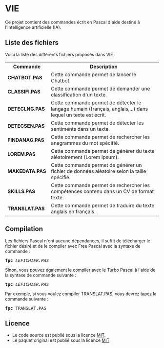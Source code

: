 # VIE
Ce projet contient des commandes écrit en Pascal d'aide destiné à l'Intelligence artificielle (IA).

<h2>Liste des fichiers</h2>

Voici la liste des différents fichiers proposés dans VIE :

<table>
  <tr>
    <th>Commande</th>
    <th>Description</th>
   </tr>
  <tr>
     <td><b>CHATBOT.PAS</b></td>
     <td>Cette commande permet de lancer le Chatbot.</td>
  </tr>  
  <tr>
     <td><b>CLASSIFI.PAS</b></td>
     <td>Cette commande permet de demander une classification d'un texte.</td>
  </tr>
  <tr>
     <td><b>DETECLNG.PAS</b></td>
     <td>Cette commande permet de détecter le langage humain (français, anglais,...) dans lequel un  texte est écrit.</td>
  </tr>
  <tr>
     <td><b>DETECSEN.PAS</b></td>
     <td>Cette commande permet de détecter les sentiments dans un texte.</td>
  </tr> 
  <tr>
     <td><b>FINDANAG.PAS</b></td>
     <td>Cette commande permet de rechercher les anagrammes du mot spécifié.</td>
  </tr>
  <tr>
     <td><b>LOREM.PAS</b></td>
     <td>Cette commande permet de générer du texte aléatoirement (Lorem Ipsum).</td>
  </tr>
  <tr>
     <td><b>MAKEDATA.PAS</b></td>
     <td>Cette commande permet de générer un fichier de données aléatoire selon la taille spécifié.</td>
  </tr>
  <tr>
     <td><b>SKILLS.PAS</b></td>
    <td>Cette commande permet de rechercher les compétences contenu dans un CV de format texte.</td>
  <tr>
      <td><b>TRANSLAT.PAS</b></td>
      <td>Cette commande permet de traduire du texte anglais en français.</td>
   </tr>
</table>

<h2>Compilation</h2>
	
Les fichiers Pascal n'ont aucune dépendances, il suffit de télécharger le fichier désiré et de le compiler avec Free Pascal avec la syntaxe de commande  :

<pre><b>fpc</b> <i>LEFICHIER.PAS</i></pre>
	
Sinon, vous pouvez également le compiler avec le Turbo Pascal à l'aide de la syntaxe de commande suivante :	

<pre><b>tpc</b> <i>LEFICHIER.PAS</i></pre>
	
Par exemple, si vous voulez compiler TRANSLAT.PAS, vous devrez tapez la commande suivante :

<pre><b>fpc</b> TRANSLAT.PAS</pre>

<h2>Licence</h2>
<ul>
 <li>Le code source est publié sous la licence <a href="https://github.com/gladir/VIE/blob/master/LICENSE">MIT</a>.</li>
 <li>Le paquet original est publié sous la licence <a href="https://github.com/gladir/VIE/blob/master/LICENSE">MIT</a>.</li>
</ul>
